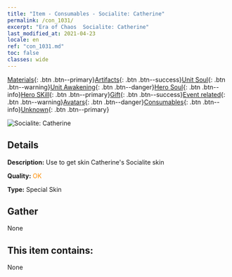 ```yaml
---
title: "Item - Consumables - Socialite: Catherine"
permalink: /con_1031/
excerpt: "Era of Chaos  Socialite: Catherine"
last_modified_at: 2021-04-23
locale: en
ref: "con_1031.md"
toc: false
classes: wide
---
```

 [Materials](/Items/){: .btn .btn--primary}[Artifacts](/Items/Artifacts/){: .btn .btn--success}[Unit Soul](/Items/UnitSoul/){: .btn .btn--warning}[Unit Awakening](/Items/UnitAwakening/){: .btn .btn--danger}[Hero Soul](/Items/HeroSoul/){: .btn .btn--info}[Hero SKill](/Items/HeroSkill/){: .btn .btn--primary}[Gift](/Items/Gift/){: .btn .btn--success}[Event related](/Items/Events/){: .btn .btn--warning}[Avatars](/Items/Avatars/){: .btn .btn--danger}[Consumables](/Items/Consumables/){: .btn .btn--info}[Unknown](/Items/Unknown/){: .btn .btn--primary}

 ![Socialite: Catherine](/images/h/h_Catherine8.jpg)

## Details
 **Description:** Use to get skin Catherine's Socialite skin

 **Quality:** <span style="color: #FF8C00">OK</span>

 **Type:** Special Skin

## Gather

  None

## This item contains:

  None

